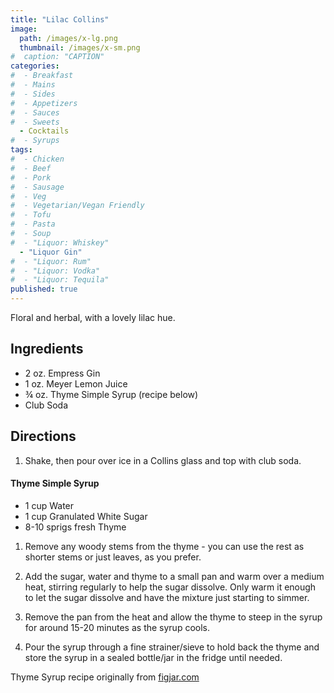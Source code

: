 ```yaml
---
title: "Lilac Collins"
image: 
  path: /images/x-lg.png
  thumbnail: /images/x-sm.png
#  caption: "CAPTION"
categories:
#  - Breakfast
#  - Mains
#  - Sides
#  - Appetizers
#  - Sauces
#  - Sweets
  - Cocktails
#  - Syrups
tags:
#  - Chicken
#  - Beef
#  - Pork
#  - Sausage
#  - Veg
#  - Vegetarian/Vegan Friendly
#  - Tofu
#  - Pasta
#  - Soup
#  - "Liquor: Whiskey"
  - "Liquor Gin"
#  - "Liquor: Rum"
#  - "Liquor: Vodka"
#  - "Liquor: Tequila"
published: true
---
```


Floral and herbal, with a lovely lilac hue.

## Ingredients

* 2 oz. Empress Gin
* 1 oz. Meyer Lemon Juice
* ¾ oz. Thyme Simple Syrup (recipe below)
* Club Soda

## Directions


1. Shake, then pour over ice in a Collins glass and top with club soda.

#### Thyme Simple Syrup

* 1 cup Water
* 1 cup Granulated White Sugar
* 8-10 sprigs fresh Thyme


1. Remove any woody stems from the thyme - you can use the rest as shorter stems or just leaves, as you prefer.

1. Add the sugar, water and thyme to a small pan and warm over a medium heat, stirring regularly to help the sugar dissolve. Only warm it enough to let the sugar dissolve and have the mixture just starting to simmer.

1. Remove the pan from the heat and allow the thyme to steep in the syrup for around 15-20 minutes as the syrup cools.

1. Pour the syrup through a fine strainer/sieve to hold back the thyme and store the syrup in a sealed bottle/jar in the fridge until needed.

Thyme Syrup recipe originally from [figjar.com](https://www.figjar.com/thyme-simple-syrup/)

